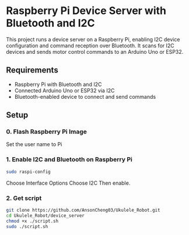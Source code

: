 # Raspberry Pi Device Server with Bluetooth and I2C

This project runs a device server on a Raspberry Pi, enabling I2C device configuration and command reception over Bluetooth. It scans for I2C devices and sends motor control commands to an Arduino Uno or ESP32.

## Requirements

- Raspberry Pi with Bluetooth and I2C
- Connected Arduino Uno or ESP32 via I2C
- Bluetooth-enabled device to connect and send commands

## Setup

### 0. Flash Raspberry Pi Image

Set the user name to Pi

### 1. Enable I2C and Bluetooth on Raspberry Pi

```bash
sudo raspi-config
```

Choose Interface Options
Choose I2C
Then enable.

### 2. Get script

```bash
git clone https://github.com/AnsonCheng03/Ukulele_Robot.git
cd Ukulele_Robot/device_server
chmod +x ./script.sh
sudo ./script.sh
```
